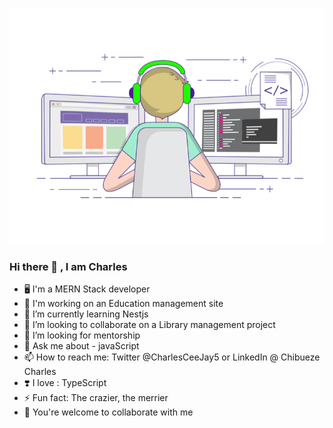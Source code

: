 ![Alt text](image.gif "Title")
### Hi there 👋 , I am Charles

<!--
**Charles-04/Charles-04** is a ✨ _special_ ✨ repository because its `README.md` (this file) appears on your GitHub profile.

Here are some ideas to get you started:-->
- 🖥️ I'm a MERN Stack developer
- 🔭 I'm working on an Education management site
- 🌱 I’m currently learning Nestjs
- 👯 I’m looking to collaborate on a Library management project
- 🤔 I’m looking for mentorship
- 💬 Ask me about - javaScript
- 📫 How to reach me: Twitter @CharlesCeeJay5 or LinkedIn @ Chibueze Charles
- ❣️ I love : TypeScript
- ⚡ Fun fact: The crazier, the merrier
- 🤗 You're welcome to collaborate with me

